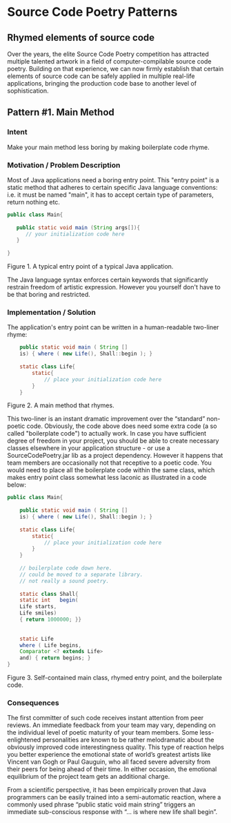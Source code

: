 # Source Code Poetry Patterns

## Rhymed elements of source code


Over the years, the elite Source Code Poetry competition has attracted multiple talented artwork in a field of computer-compilable source code poetry. Building on that experience, we can now firmly establish that certain elements of source code can be safely applied in multiple real-life applications, bringing the production code base to another level of sophistication.



## Pattern #1. Main Method

### Intent
Make your main method less boring by making boilerplate code rhyme.

### Motivation / Problem Description

Most of Java applications need a boring entry point. This "entry point" is a static method that adheres to certain specific Java language conventions: i.e. it must be named "main", it has to accept certain type of parameters, return nothing  etc.

```java
public class Main{
 
   public static void main (String args[]){
      // your initialization code here
   }
 
}
```
Figure 1. A typical entry point of a typical Java application.

The Java language syntax enforces certain keywords that significantly restrain freedom of artistic expression.
However you yourself don't have to be that boring and restricted. 

### Implementation / Solution
The application's entry point can be written in a human-readable two-liner rhyme:
```java
	public static void main ( String [] 
	is) { where ( new Life(), Shall::begin ); }
	
	static class Life{
		static{
			// place your initialization code here
		}
	}
```
Figure 2. A main method that rhymes.

This two-liner is an instant dramatic improvement over the “standard” non-poetic code.
Obviously, the code above does need some extra code (a so called "boilerplate code") to actually work. 
In case you have sufficient degree of freedom in your project, you should be able to create necessary classes elsewhere in your application structure - or use a SourceCodePoetry.jar lib as a project dependency.
However it happens that team members are occasionally not that receptive to a poetic code. You would need to place all the boilerplate code within the same class, which makes entry point class somewhat less laconic as illustrated in a code below:

```java
public class Main{
 
	public static void main ( String [] 
	is) { where ( new Life(), Shall::begin ); }
	
	static class Life{
		static{
			// place your initialization code here
		}
	}
 
	// boilerplate code down here.
	// could be moved to a separate library.
	// not really a sound poetry.
	
	static class Shall{
	static int   begin(
	Life starts, 
	Life smiles) 
	{ return 1000000; }}
 
	
	static Life 
	where ( Life begins, 
	Comparator <? extends Life> 
	and) { return begins; }
}
```
Figure 3. Self-contained main class, rhymed entry point, and the boilerplate code.

### Consequences
The first committer of such code receives instant attention from peer reviews. 
An immediate feedback from your team may vary, depending on the individual level of poetic maturity of your team members. Some less-enlightened personalities are known to be rather melodramatic about the obviously improved code interestingness quality. 
This type of reaction helps you better experience the emotional state of world’s greatest artists like Vincent van Gogh or Paul Gauguin, who all faced severe adversity from their peers for being ahead of their time.
In either occasion, the emotional equilibrium of the project team gets an additional charge. 

From a scientific perspective, it has been empirically proven that Java programmers can be easily trained into a semi-automatic reaction, where a commonly used phrase “public static void main string” triggers an immediate sub-conscious response with “… is where new life shall begin”. 
